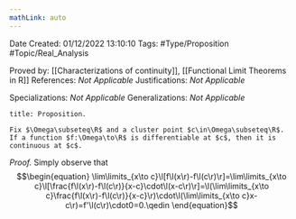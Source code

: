 ```yaml
---
mathLink: auto
---
```


<div class="topSpace"></div>

Date Created: 01/12/2022 13:10:10
Tags: #Type/Proposition #Topic/Real_Analysis

Proved by: [[Characterizations of continuity]], [[Functional Limit Theorems in R]]
References: <i>Not Applicable</i>
Justifications: <i>Not Applicable</i>

Specializations: <i>Not Applicable</i>
Generalizations: <i>Not Applicable</i>

``` ad-Proposition
title: Proposition.

Fix $\Omega\subseteq\R$ and a cluster point $c\in\Omega\subseteq\R$. If a function $f:\Omega\to\R$ is differentiable at $c$, then it is continuous at $c$.

```

<i>Proof.</i> Simply observe that
$$\begin{equation}
    \lim\limits_{x\to c}\l[f\l(x\r)-f\l(c\r)\r]=\lim\limits_{x\to c}\l[\frac{f\l(x\r)-f\l(c\r)}{x-c}\cdot\l(x-c\r)\r]=\l(\lim\limits_{x\to c}\frac{f\l(x\r)-f\l(c\r)}{x-c}\r)\cdot\l(\lim\limits_{x\to c}x-c\r)=f'\l(c\r)\cdot0=0.\qedin
\end{equation}$$
